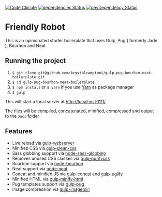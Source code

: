 [![Code Climate](https://codeclimate.com/github/krystalcampioni/gulp-pug-bourbon-neat-boilerplate/badges/gpa.svg)](https://codeclimate.com/github/krystalcampioni/gulp-pug-bourbon-neat-boilerplate)
[![dependencies Status](https://david-dm.org/jakemmarsh/angularjs-gulp-browserify-boilerplate/status.svg)](https://david-dm.org/krystalcampioni/gulp-pug-bourbon-neat-boilerplate) [![devDependency Status](https://david-dm.org/jakemmarsh/angularjs-gulp-browserify-boilerplate/dev-status.svg)](https://david-dm.org/krystalcampioni/gulp-pug-bourbon-neat-boilerplate)


# Friendly Robot
This is an opinionated starter boilerplate that uses Gulp, Pug ( formerly Jade ), Bourbon and Neat


## Running the project
1. `$ git clone git@github.com:krystalcampioni/gulp-pug-bourbon-neat-boilerplate.git`
2. `$ cd gulp-pug-bourbon-neat-boilerplate`
3. `$ npm install` or `$ yarn` if you use [Yarn](https://yarnpkg.com/) as package manager
4. `$ gulp`

This will start a local server at [http://localhost:1111/](http://localhost:1111/)

The files will be compiled, concatenated, minified, compressed and output to the `Docs` folder

## Features
 - Live reload via [gulp-webserver](https://www.npmjs.com/package/gulp-webserver)
 - Minified CSS via [gulp-clean-css](https://www.npmjs.com/package/gulp-clean-css)
 - Sass globbing support via [node-sass-globbing](https://www.npmjs.com/package/node-sass-globbing)
 - Removes unused CSS classes via [gulp-purifycss](https://github.com/purifycss/gulp-purifycss)
 - Bourbon support via [node-bourbon](https://www.npmjs.com/package/node-bourbon)
 - Neat support via [node-neat](https://www.npmjs.com/package/node-neat)
 - Concat and minified JS via [gulp-concat](https://www.npmjs.com/package/gulp-concat) and [gulp-uglify](https://www.npmjs.com/package/gulp-uglify)
 - Minified HTML via [gulp-minify-html](https://www.npmjs.com/package/gulp-minify-html)
 - Pug templates support via [gulp-pug](https://www.npmjs.com/package/gulp-pug)
 - Image compression via [gulp-imagemin](https://github.com/sindresorhus/gulp-imagemin)
